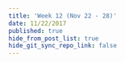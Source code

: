 ```yaml
---
title: 'Week 12 (Nov 22 - 28)'
date: 11/22/2017
published: true
hide_from_post_list: true
hide_git_sync_repo_link: false
---
```


<script src="https://3Dmol.csb.pitt.edu/build/3Dmol-min.js"></script>

<div style="height: 300px; width: 300px; position: relative;" class="viewer_3Dmoljs" data-href="https://organicchemexplained.com/wp-content/uploads/2018/04/homocubane-cation-rearrangement-product.sdf" data-datatype="sdf" data-backgroundcolor="0xf6f7f9">
